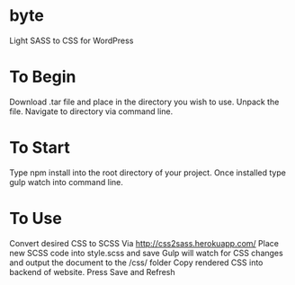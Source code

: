 # byte
Light SASS to CSS for WordPress

# To Begin

Download .tar file and place in the directory you wish to use.
Unpack the file.
Navigate to directory via command line.

# To Start

Type npm install into the root directory of your project.
Once installed type gulp watch into command line.

# To Use

Convert desired CSS to SCSS Via http://css2sass.herokuapp.com/ 
Place new SCSS code into style.scss and save
Gulp will watch for CSS changes and output the document to the /css/ folder
Copy rendered CSS into backend of website.
Press Save and Refresh
